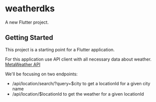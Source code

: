 # weatherdks

A new Flutter project.

## Getting Started

This project is a starting point for a Flutter application.

For this application use API client with all necessary data about weather.
[MetaWeather API](https://www.metaweather.com/)

We'll be focusing on two endpoints:

- /api/location/search/?query=$city to get a locationId for a given city name
- /api/location/$locationId to get the weather for a given locationId